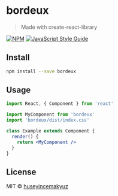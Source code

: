 # bordeux

> Made with create-react-library

[![NPM](https://img.shields.io/npm/v/bordeux.svg)](https://www.npmjs.com/package/bordeux) [![JavaScript Style Guide](https://img.shields.io/badge/code_style-standard-brightgreen.svg)](https://standardjs.com)

## Install

```bash
npm install --save bordeux
```

## Usage

```jsx
import React, { Component } from 'react'

import MyComponent from 'bordeux'
import 'bordeux/dist/index.css'

class Example extends Component {
  render() {
    return <MyComponent />
  }
}
```

## License

MIT © [huseyincemakyuz](https://github.com/huseyincemakyuz)
